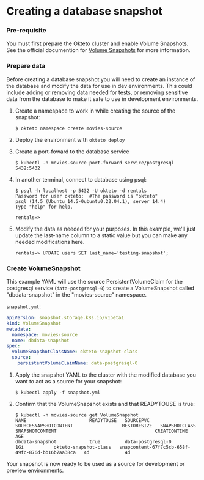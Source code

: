 # Creating a database snapshot

### Pre-requisite

You must first prepare the Okteto cluster and enable Volume Snapshots. See the official documention for [Volume Snapshots](https://www.okteto.com/docs/enterprise/administration/volume-snapshots/) for more information.

### Prepare data

Before creating a database snapshot you will need to create an instance of the database and modify the data for use in dev environments. This could include adding or removing data needed for tests, or removing sensitive data from the database to make it safe to use in development environments.

1. Create a namespace to work in while creating the source of the snapshot:

   ```
   $ okteto namespace create movies-source
   ```

2. Deploy the environment with `okteto deploy`
3. Create a port-foward to the database service

   ```
   $ kubectl -n movies-source port-forward service/postgresql 5432:5432
   ```

4. In another terminal, connect to database using psql:

   ```
   $ psql -h localhost -p 5432 -U okteto -d rentals
   Password for user okteto:  #The password is "okteto"
   psql (14.5 (Ubuntu 14.5-0ubuntu0.22.04.1), server 14.4)
   Type "help" for help.

   rentals=>
   ```

5. Modify the data as needed for your purposes. In this example, we'll just update the last-name column to a static value but you can make any needed modifications here.

   ```
   rentals=> UPDATE users SET last_name='testing-snapshot';
   ```

### Create VolumeSnapshot

This example YAML will use the source PersistentVolumeClaim for the postgresql service (`data-postgresql-0`) to create a VolumeSnapshot called "dbdata-snapshot" in the "movies-source" namespace.

`snapshot.yml`:

```yml
apiVersion: snapshot.storage.k8s.io/v1beta1
kind: VolumeSnapshot
metadata:
  namespace: movies-source
  name: dbdata-snapshot
spec:
  volumeSnapshotClassName: okteto-snapshot-class
  source:
    persistentVolumeClaimName: data-postgresql-0
```

1. Apply the snapshot YAML to the cluster with the modified database you want to act as a source for your snapshot:

   ```
   $ kubectl apply -f snapshot.yml
   ```

2. Confirm that the VolumeSnapshot exists and that READYTOUSE is true:

   ```
   $ kubectl -n movies-source get VolumeSnapshot
   NAME                       READYTOUSE   SOURCEPVC           SOURCESNAPSHOTCONTENT                  RESTORESIZE   SNAPSHOTCLASS           SNAPSHOTCONTENT                                    CREATIONTIME   AGE
   dbdata-snapshot            true         data-postgresql-0                                          1Gi           okteto-snapshot-class   snapcontent-67f7c5cb-658f-49fc-876d-bb16b7aa38ca   4d             4d
   ```

Your snapshot is now ready to be used as a source for development or preview environments.
